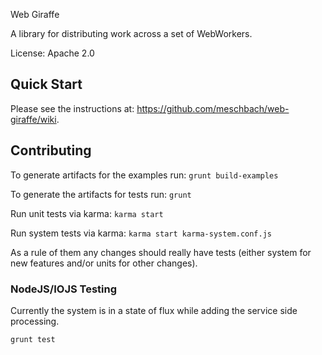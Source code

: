 Web Giraffe

A library for distributing work across a set of WebWorkers.

License: Apache 2.0

## Quick Start

Please see the instructions at: https://github.com/meschbach/web-giraffe/wiki.

## Contributing
To generate artifacts for the examples run:
``grunt build-examples``

To generate the artifacts for tests run:
``grunt``

Run unit tests via karma:
``karma start``

Run system tests via karma:
``karma start karma-system.conf.js``

As a rule of them any changes should really have tests (either system for new features and/or units for other changes).

### NodeJS/IOJS Testing

Currently the system is in a state of flux while adding the service side processing.

```shell
grunt test
```
